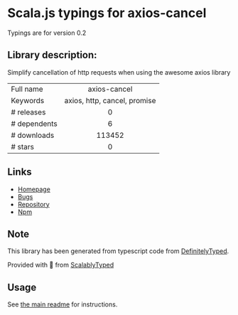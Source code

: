 
# Scala.js typings for axios-cancel

Typings are for version 0.2

## Library description:
Simplify cancellation of http requests when using the awesome axios library

|                    |                 |
| ------------------ | :-------------: |
| Full name          | axios-cancel |
| Keywords           | axios, http, cancel, promise |
| # releases         | 0 |
| # dependents       | 6 |
| # downloads        | 113452 |
| # stars            | 0 |

## Links
- [Homepage](https://github.com/thaerlabs/axios-cancel#readme)
- [Bugs](https://github.com/thaerlabs/axios-cancel/issues)
- [Repository](https://github.com/thaerlabs/axios-cancel)
- [Npm](https://www.npmjs.com/package/axios-cancel)
    


## Note
This library has been generated from typescript code from [DefinitelyTyped](https://definitelytyped.org).

Provided with :purple_heart: from [ScalablyTyped](https://github.com/oyvindberg/ScalablyTyped)

## Usage
See [the main readme](../../readme.md) for instructions.


